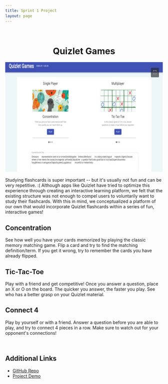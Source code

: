 ```yaml
---
title: Sprint 1 Project
layout: page
---
```

<br>
<h1 align="center">Quizlet Games</h1>

<p align="center">
  <img src="Sprint1.PNG" width="750" height="350"/>
</p>

<p>
    Studying flashcards is super important -- but it's usually not fun and can be very repetitive. :( Although apps like Quizlet have tried to optimize this experience through creating an interactive learning platform, we felt that the existing structure was not enough to compel users to voluntarily want to study their flashcards. With this in mind, we conceptualized a platform of our own that would incorporate Quizlet flashcards within a series of fun, interactive games! </p>

## Concentration

See how well you have your cards memorized by playing the classic memory matching game. Flip a card and try to find the matching definition/term. If you get it wrong, try to remember the cards you have already flipped.

## Tic-Tac-Toe

Play with a friend and get competitive! Once you answer a question, place an X or O on the board. The quicker you answer, the faster you play. See who has a better grasp on your Quizlet material.

## Connect 4

Play by yourself or with a friend. Answer a question before you are able to play, and try to connect 4 pieces in a row. Make sure to watch out for your opponent's connections!

<br>

## Additional Links
* [GitHub Repo](https://github.com/nathanlm511/QuizletGames)
* [Project Demo](https://youtu.be/51N9_eLfz0A)
